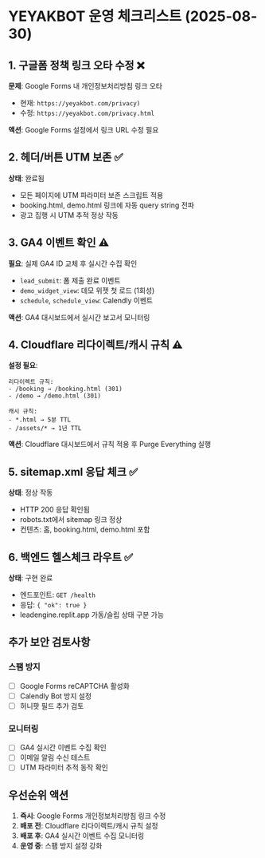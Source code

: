 # YEYAKBOT 운영 체크리스트 (2025-08-30)

## 1. 구글폼 정책 링크 오타 수정 ❌
**문제**: Google Forms 내 개인정보처리방침 링크 오타
- 현재: `https://yeyakbot.com/privacy)`
- 수정: `https://yeyakbot.com/privacy.html`

**액션**: Google Forms 설정에서 링크 URL 수정 필요

## 2. 헤더/버튼 UTM 보존 ✅
**상태**: 완료됨
- 모든 페이지에 UTM 파라미터 보존 스크립트 적용
- booking.html, demo.html 링크에 자동 query string 전파
- 광고 집행 시 UTM 추적 정상 작동

## 3. GA4 이벤트 확인 ⚠️
**필요**: 실제 GA4 ID 교체 후 실시간 수집 확인
- `lead_submit`: 폼 제출 완료 이벤트
- `demo_widget_view`: 데모 위젯 첫 로드 (1회성)
- `schedule`, `schedule_view`: Calendly 이벤트

**액션**: GA4 대시보드에서 실시간 보고서 모니터링

## 4. Cloudflare 리다이렉트/캐시 규칙 ⚠️
**설정 필요**:
```
리다이렉트 규칙:
- /booking → /booking.html (301)
- /demo → /demo.html (301)

캐시 규칙:
- *.html → 5분 TTL
- /assets/* → 1년 TTL
```

**액션**: Cloudflare 대시보드에서 규칙 적용 후 Purge Everything 실행

## 5. sitemap.xml 응답 체크 ✅
**상태**: 정상 작동
- HTTP 200 응답 확인됨
- robots.txt에서 sitemap 링크 정상
- 컨텐츠: 홈, booking.html, demo.html 포함

## 6. 백엔드 헬스체크 라우트 ✅
**상태**: 구현 완료
- 엔드포인트: `GET /health`
- 응답: `{ "ok": true }`
- leadengine.replit.app 가동/슬립 상태 구분 가능

## 추가 보안 검토사항

### 스팸 방지
- [ ] Google Forms reCAPTCHA 활성화
- [ ] Calendly Bot 방지 설정
- [ ] 허니팟 필드 추가 검토

### 모니터링
- [ ] GA4 실시간 이벤트 수집 확인
- [ ] 이메일 알림 수신 테스트
- [ ] UTM 파라미터 추적 동작 확인

## 우선순위 액션

1. **즉시**: Google Forms 개인정보처리방침 링크 수정
2. **배포 전**: Cloudflare 리다이렉트/캐시 규칙 설정
3. **배포 후**: GA4 실시간 이벤트 수집 모니터링
4. **운영 중**: 스팸 방지 설정 강화